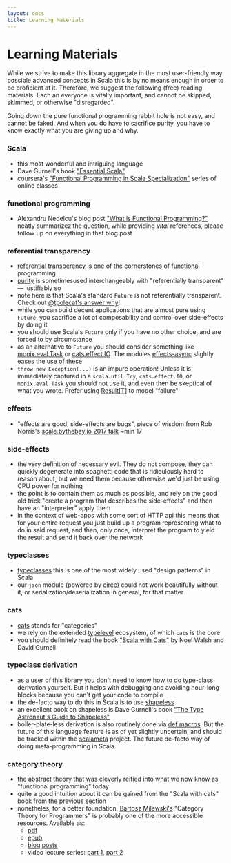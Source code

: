 ```yaml
---
layout: docs
title: Learning Materials
---
```


# Learning Materials

While we strive to make this library aggregate in the most user-friendly way possible advanced concepts in Scala this is by no means enough in order to be proficient at it. Therefore, we suggest the following (free) reading materials. Each an everyone is vitally important, and cannot be skipped, skimmed, or otherwise "disregarded".

Going down the pure functional programming rabbit hole is not easy, and cannot be faked. And when you do have to sacrifice purity, you have to know exactly what you are giving up and why.

### Scala
* this most wonderful and intriguing language
* Dave Gurnell's book ["Essential Scala"](https://underscore.io/training/courses/essential-scala/)
* coursera's ["Functional Programming in Scala Specialization"](https://www.coursera.org/specializations/scala) series of online classes

### functional programming
* Alexandru Nedelcu's blog post ["What is Functional Programming?"](https://alexn.org/blog/2017/10/15/functional-programming.html) neatly summarizez the question, while providing _vital_ references, please follow up on everything in that blog post

### referential transparency
* [referential transperency](https://wiki.haskell.org/Referential_transparency) is one of the cornerstones of functional programming
* [purity](https://en.wikipedia.org/wiki/Pure_function#Pure_functions) is sometimesused interchangeably with "referentially transparent" — justifiably so
* note here is that Scala's standard `Future` is not referentially transparent. Check out [@tpolecat's answer why](https://www.reddit.com/r/scala/comments/3zofjl/why_is_future_totally_unusable/cyns21h/)!
* while you can build decent applications that are almost pure using `Future`, you sacrifice a lot of composability and control over side-effects by doing it
* you should use Scala's `Future` only if you have no other choice, and are forced to by circumstance
* as an alternative to `Future` you should consider something like [monix.eval.Task](https://github.com/monix/monix) or [cats.effect.IO](https://github.com/typelevel/cats-effect). The modules [effects-async](/effects) slightly eases the use of these
* `throw new Exception(...)` is an impure operation! Unless it is immediately captured in a `scala.util.Try`, `cats.effect.IO`, or `monix.eval.Task` you should not use it, and even then be skeptical of what you wrote. Prefer using [Result[T]](/docs/result.html) to model "failure"

### effects
* "effects are good, side-effects are bugs", piece of wisdom from Rob Norris's [scale.bythebay.io 2017 talk](https://www.youtube.com/watch?v=po3wmq4S15A) ~min 17

### side-effects
* the very definition of necessary evil. They do not compose, they can quickly degenerate into spaghetti code that is ridiculously hard to reason about, but we need them because otherwise we'd just be using CPU power for nothing
* the point is to contain them as much as possible, and rely on the good old trick "create a program that describes the side-effects" and then have an "interpreter" apply them
* in the context of web-apps with some sort of HTTP api this means that for your entire request you just build up a program representing what to do in said request, and then, only once, interpret the program to yield the result and send it back over the network

### typeclasses
* [typeclasses](https://blog.scalac.io/2017/04/19/typeclasses-in-scala.html) this is one of the most widely used "design patterns" in Scala
* our `json` module (powered by [circe](https://github.com/circe/circe)) could not work beautifully without it, or serialization/deserialization in general, for that matter

### cats
* [cats](https://github.com/typelevel/cats) stands for "categories"
* we rely on the extended [typelevel](https://github.com/typelevel) ecosystem, of which `cats` is the core
* you should definitely read the book ["Scala with Cats"](https://underscore.io/training/courses/advanced-scala/) by Noel Walsh and David Gurnell

### typeclass derivation
* as a user of this library you don't need to know how to do type-class derivation yourself. But it helps with debugging and avoiding hour-long blocks because you can't get your code to compile
* the de-facto way to do this in Scala is to use [shapeless](https://github.com/milessabin/shapeless)
* an excellent book on shapeless is Dave Gurnell's book ["The Type Astronaut's Guide to Shapeless"](https://underscore.io/training/courses/advanced-shapeless/)
* boiler-plate-less derivation is also routinely done via [def macros](https://docs.scala-lang.org/overviews/macros/overview.html). But the future of this language feature is as of yet slightly uncertain, and should be tracked within the [scalameta](http://scalameta.org/) project. The future de-facto way of doing meta-programming in Scala.

### category theory
* the abstract theory that was cleverly reified into what we now know as "functional programming" today
* quite a good intuition about it can be gained from the "Scala with cats" book from the previous section
* nonetheles, for a better foundation, [Bartosz Milewski's](https://bartoszmilewski.com/) "Category Theory for Programmers" is probably one of the more accessible resources. Available as:
  * [pdf](https://github.com/hmemcpy/milewski-ctfp-pdf)
  * [epub](https://github.com/onlurking/category-theory-for-programmers)
  * [blog posts](https://bartoszmilewski.com/2014/10/28/category-theory-for-programmers-the-preface/)
  * video lecture series: [part 1](https://www.youtube.com/watch?v=I8LbkfSSR58&list=PLbgaMIhjbmEnaH_LTkxLI7FMa2HsnawM_), [part 2](https://www.youtube.com/watch?v=3XTQSx1A3x8&list=PLbgaMIhjbmElia1eCEZNvsVscFef9m0dm)

